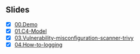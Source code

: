 ## Slides

- [x] [00.Demo](https://guzhongren.github.io/slides/talks/00.Demo/)
- [x] [01.C4-Model](https://guzhongren.github.io/slides/talks/01.C4-Model/)
- [x] [03.Vulnerability-misconfiguration-scanner-trivy](https://guzhongren.github.io/slides/talks/03.Vulnerability-misconfiguration-scanner-trivy/)
- [x] [04.How-to-logging](https://guzhongren.github.io/slides/talks/04.How-to-logging/)